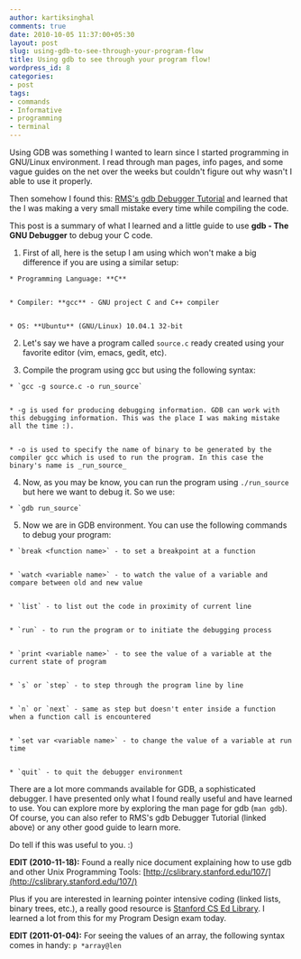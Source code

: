 ```yaml
---
author: kartiksinghal
comments: true
date: 2010-10-05 11:37:00+05:30
layout: post
slug: using-gdb-to-see-through-your-program-flow
title: Using gdb to see through your program flow!
wordpress_id: 8
categories:
- post
tags:
- commands
- Informative
- programming
- terminal
---
```


   

Using GDB was something I wanted to learn since I started programming in GNU/Linux environment. I read through man pages, info pages, and some vague guides on the net over the weeks but couldn't figure out why wasn't I able to use it properly.




Then somehow I found this: [RMS's gdb Debugger Tutorial](http://www.unknownroad.com/rtfm/gdbtut/) and learned that the I was making a very small mistake every time while compiling the code.




This post is a summary of what I learned and a little guide to use **gdb - The GNU Debugger** to debug your C code.






  1. First of all, here is the setup I am using which won't make a big difference if you are using a similar setup:    


    * Programming Language: **C**


    * Compiler: **gcc** - GNU project C and C++ compiler


    * OS: **Ubuntu** (GNU/Linux) 10.04.1 32-bit




  2. Let's say we have a program called `source.c` ready created using your favorite editor (vim, emacs, gedit, etc).


  3. Compile the program using gcc but using the following syntax:    


    * `gcc -g source.c -o run_source`


    * -g is used for producing debugging information. GDB can work with this debugging information. This was the place I was making mistake all the time :).


    * -o is used to specify the name of binary to be generated by the compiler gcc which is used to run the program. In this case the binary's name is _run_source_




  4. Now, as you may be know, you can run the program using `./run_source` but here we want to debug it. So we use:    


    * `gdb run_source`




  5. Now we are in GDB environment. You can use the following commands to debug your program:    


    * `break <function name>` - to set a breakpoint at a function


    * `watch <variable name>` - to watch the value of a variable and compare between old and new value


    * `list` - to list out the code in proximity of current line


    * `run` - to run the program or to initiate the debugging process


    * `print <variable name>` - to see the value of a variable at the current state of program


    * `s` or `step` - to step through the program line by line


    * `n` or `next` - same as step but doesn't enter inside a function when a function call is encountered


    * `set var <variable name>` - to change the value of a variable at run time


    * `quit` - to quit the debugger environment






There are a lot more commands available for GDB, a sophisticated debugger. I have presented only what I found really useful and have learned to use. You can explore more by exploring the man page for gdb (`man gdb`). Of course, you can also refer to RMS's gdb Debugger Tutorial (linked above) or any other good guide to learn more.




Do tell if this was useful to you. :)




**EDIT (2010-11-18):** Found a really nice document explaining how to use gdb and other Unix Programming Tools: [http://cslibrary.stanford.edu/107/](http://cslibrary.stanford.edu/107/)




Plus if you are interested in learning pointer intensive coding (linked lists, binary trees, etc.), a really good resource is [Stanford CS Ed Library](http://cslibrary.stanford.edu/). I learned a lot from this for my Program Design exam today.




**EDIT (2011-01-04):** For seeing the values of an array, the following syntax comes in handy: `p *array@len`
